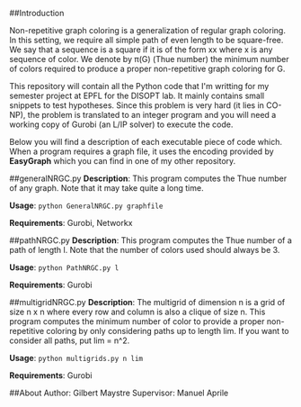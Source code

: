 ##Introduction

Non-repetitive graph coloring is a generalization of regular graph coloring. In this setting, we require all simple path of even length to be square-free. We say that a sequence is a square if it is of the form xx where x is any sequence of color. We denote by π(G) (Thue number) the minimum number of colors required to produce a proper non-repetitive graph coloring for G.

This repository will contain all the Python code that I'm writting for my semester project at EPFL for the DISOPT lab. It mainly contains small snippets to test hypotheses. Since this problem is very hard (it lies in CO-NP), the problem is translated to an integer program and you will need a working copy of Gurobi (an L/IP solver) to execute the code.

Below you will find a description of each executable piece of code which. When a program requires a graph file, it uses the encoding provided by **EasyGraph** which you can find in one of my other repository.


##generalNRGC.py
**Description**: This program computes the Thue number of any graph. Note that it may take quite a long time.

**Usage**: `python GeneralNRGC.py graphfile`

**Requirements**: Gurobi, Networkx


##pathNRGC.py
**Description**: This program computes the Thue number of a path of length l. Note that the number of colors used should always be 3.

**Usage**: `python PathNRGC.py l`

**Requirements**: Gurobi

##multigridNRGC.py
**Description**: The multigrid of dimension n is a grid of size n x n where every row and column is also a clique of size n. This program computes the minimum number of color to provide a proper non-repetitive coloring by only considering paths up to length lim. If you want to consider all paths, put lim = n^2.

**Usage**: `python multigrids.py n lim`

**Requirements**: Gurobi

##About
Author: Gilbert Maystre
Supervisor: Manuel Aprile
